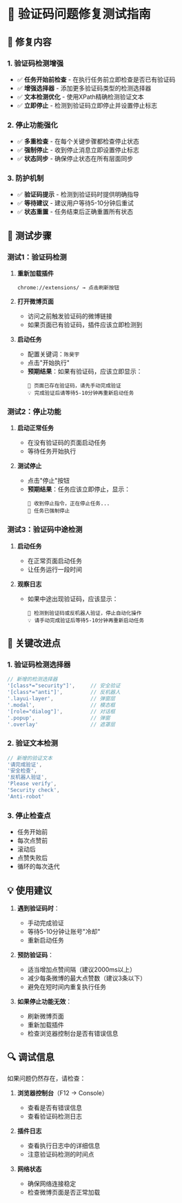 # 🚨 验证码问题修复测试指南

## 🔧 修复内容

### 1. 验证码检测增强
- ✅ **任务开始前检查** - 在执行任务前立即检查是否已有验证码
- ✅ **增强选择器** - 添加更多验证码类型的检测选择器
- ✅ **文本检测优化** - 使用XPath精确检测验证文本
- ✅ **立即停止** - 检测到验证码立即停止并设置停止标志

### 2. 停止功能强化
- ✅ **多重检查** - 在每个关键步骤都检查停止状态
- ✅ **强制停止** - 收到停止消息立即设置停止标志
- ✅ **状态同步** - 确保停止状态在所有层面同步

### 3. 防护机制
- ✅ **验证码提示** - 检测到验证码时提供明确指导
- ✅ **等待建议** - 建议用户等待5-10分钟后重试
- ✅ **状态重置** - 任务结束后正确重置所有状态

## 🧪 测试步骤

### 测试1：验证码检测
1. **重新加载插件**
   ```
   chrome://extensions/ → 点击刷新按钮
   ```

2. **打开微博页面**
   - 访问之前触发验证码的微博链接
   - 如果页面已有验证码，插件应该立即检测到

3. **启动任务**
   - 配置关键词：`陈昊宇`
   - 点击"开始执行"
   - **预期结果**：如果有验证码，应该立即显示：
     ```
     🚨 页面已存在验证码，请先手动完成验证
     💡 完成验证后请等待5-10分钟再重新启动任务
     ```

### 测试2：停止功能
1. **启动正常任务**
   - 在没有验证码的页面启动任务
   - 等待任务开始执行

2. **测试停止**
   - 点击"停止"按钮
   - **预期结果**：任务应该立即停止，显示：
     ```
     🛑 收到停止指令，正在停止任务...
     🛑 任务已强制停止
     ```

### 测试3：验证码中途检测
1. **启动任务**
   - 在正常页面启动任务
   - 让任务运行一段时间

2. **观察日志**
   - 如果中途出现验证码，应该显示：
     ```
     🚨 检测到验证码或反机器人验证，停止自动化操作
     💡 请手动完成验证后等待5-10分钟再重新启动任务
     ```

## 🎯 关键改进点

### 1. 验证码检测选择器
```typescript
// 新增的检测选择器
'[class*="security"]',     // 安全验证
'[class*="anti"]',         // 反机器人
'.layui-layer',            // 弹窗层
'.modal',                  // 模态框
'[role="dialog"]',         // 对话框
'.popup',                  // 弹窗
'.overlay'                 // 遮罩层
```

### 2. 验证文本检测
```typescript
// 新增的验证文本
'请完成验证',
'安全检查', 
'反机器人验证',
'Please verify',
'Security check',
'Anti-robot'
```

### 3. 停止检查点
- 任务开始前
- 每次点赞前
- 滚动后
- 点赞失败后
- 循环的每次迭代

## 💡 使用建议

1. **遇到验证码时**：
   - 手动完成验证
   - 等待5-10分钟让账号"冷却"
   - 重新启动任务

2. **预防验证码**：
   - 适当增加点赞间隔（建议2000ms以上）
   - 减少每条微博的最大点赞数（建议3条以下）
   - 避免在短时间内重复执行任务

3. **如果停止功能无效**：
   - 刷新微博页面
   - 重新加载插件
   - 检查浏览器控制台是否有错误信息

## 🔍 调试信息

如果问题仍然存在，请检查：

1. **浏览器控制台**（F12 → Console）
   - 查看是否有错误信息
   - 查看验证码检测日志

2. **插件日志**
   - 查看执行日志中的详细信息
   - 注意验证码检测的时间点

3. **网络状态**
   - 确保网络连接稳定
   - 检查微博页面是否正常加载
